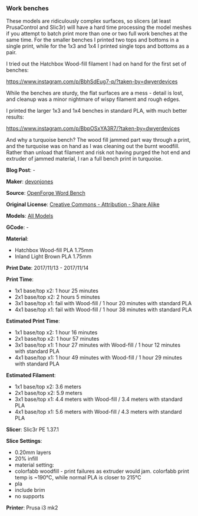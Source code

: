 ### Work benches

These models are ridiculously complex surfaces, so slicers (at least PrusaControl and Slic3r) will
have a hard time processing the model meshes if you attempt to batch print more than one or two full 
work benches at the same time. For the smaller benches I printed two tops and bottoms in a single
print, while for the 1x3 and 1x4 I printed single tops and bottoms as a pair.

I tried out the Hatchbox Wood-fill filament I had on hand for the first set of benches:

https://www.instagram.com/p/BbhSdEug7-p/?taken-by=dwyerdevices

While the benches are sturdy, the flat surfaces are a mess - detail is lost, and cleanup was
a minor nightmare of wispy filament and rough edges.

I printed the larger 1x3 and 1x4 benches in standard PLA, with much better results:

https://www.instagram.com/p/BbpOSxYA3R7/?taken-by=dwyerdevices

And why a turquoise bench? The wood fill jammed part way through a print, and the turquoise was
on hand as I was cleaning out the burnt woodfill. Rather than unload that filament and risk not
having purged the hot end and extruder of jammed material, I ran a full bench print in turquoise.


**Blog Post**: -

**Maker**: [devonjones](https://www.thingiverse.com/devonjones)

**Source**: [OpenForge Word Bench](https://www.thingiverse.com/thing:1744247)

**Original License**: [Creative Commons - Attribution - Share Alike](http://creativecommons.org/licenses/by-sa/3.0/)

**Models**: [All Models](https://www.thingiverse.com/thing:1744247/zip)

**GCode**: -

**Material**: 

 - Hatchbox Wood-fill PLA 1.75mm
 - Inland Light Brown PLA 1.75mm

**Print Date**: 2017/11/13 - 2017/11/14

**Print Time**:

 - 1x1 base/top x2: 1 hour 25 minutes
 - 2x1 base/top x2: 2 hours 5 minutes
 - 3x1 base/top x1: fail with Wood-fill / 1 hour 20 minutes with standard PLA
 - 4x1 base/top x1: fail with Wood-fill / 1 hour 38 minutes with standard PLA

**Estimated Print Time**: 

 - 1x1 base/top x2: 1 hour 16 minutes
 - 2x1 base/top x2: 1 hour 57 minutes
 - 3x1 base/top x1: 1 hour 27 minutes with Wood-fill / 1 hour 12 minutes with standard PLA
 - 4x1 base/top x1: 1 hour 49 minutes with Wood-fill / 1 hour 29 minutes with standard PLA

**Estimated Filament**: 

 - 1x1 base/top x2: 3.6 meters
 - 2x1 base/top x2: 5.9 meters
 - 3x1 base/top x1: 4.4 meters with Wood-fill / 3.4 meters with standard PLA
 - 4x1 base/top x1: 5.6 meters with Wood-fill / 4.3 meters with standard PLA

**Slicer**: Slic3r PE 1.37.1

**Slice Settings**:

 - 0.20mm layers
 - 20% infill
 - material setting: 
  - colorfabb woodfill - print failures as extruder would jam. colorfabb print temp is ~190℃, while normal PLA is closer to 215℃
  - pla
 - include brim
 - no supports

**Printer**: Prusa i3 mk2